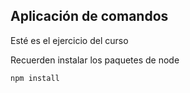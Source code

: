 ## Aplicación de comandos

Esté es el ejercicio del curso

Recuerden instalar los paquetes de node

```
npm install
```
